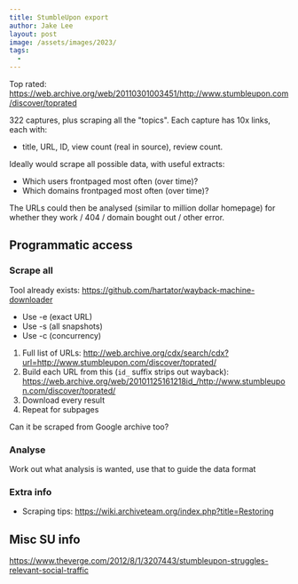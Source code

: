 ```yaml
---
title: StumbleUpon export
author: Jake Lee
layout: post
image: /assets/images/2023/
tags:
  -
---
```


Top rated: https://web.archive.org/web/20110301003451/http://www.stumbleupon.com/discover/toprated

322 captures, plus scraping all the "topics". Each capture has 10x links, each with:

- title, URL, ID, view count (real in source), review count.

Ideally would scrape all possible data, with useful extracts:

- Which users frontpaged most often (over time)?
- Which domains frontpaged most often (over time)?

The URLs could then be analysed (similar to million dollar homepage) for whether they work / 404 / domain bought out / other error.

## Programmatic access

### Scrape all

Tool already exists: https://github.com/hartator/wayback-machine-downloader

- Use -e (exact URL)
- Use -s (all snapshots)
- Use -c (concurrency)

1. Full list of URLs: http://web.archive.org/cdx/search/cdx?url=http://www.stumbleupon.com/discover/toprated/
2. Build each URL from this (`id_` suffix strips out wayback): https://web.archive.org/web/20101125161218id_/http://www.stumbleupon.com/discover/toprated/
3. Download every result
4. Repeat for subpages

Can it be scraped from Google archive too?

### Analyse

Work out what analysis is wanted, use that to guide the data format

### Extra info

- Scraping tips: https://wiki.archiveteam.org/index.php?title=Restoring

## Misc SU info

https://www.theverge.com/2012/8/1/3207443/stumbleupon-struggles-relevant-social-traffic
